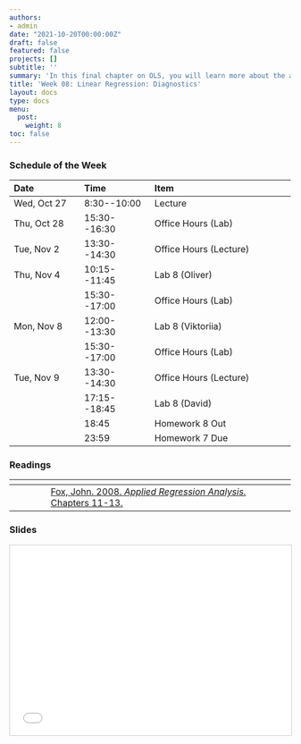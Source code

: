 ```yaml
---
authors:
- admin
date: "2021-10-20T00:00:00Z"
draft: false
featured: false
projects: []
subtitle: ''
summary: 'In this final chapter on OLS, you will learn more about the assumptions used when doing regression analysis using OLS. '
title: 'Week 08: Linear Regression: Diagnostics'
layout: docs
type: docs
menu:
  post:
    weight: 8
toc: false
---
```



### Schedule of the Week 

| <div style="width:110px;text-align:left">Date</div> | <div style="width:110px;text-align:left">Time</div> | <div style="width:240px;text-align:left">Item</div> | <div style="width:110px;text-align:left">Room</div> |<div style="width:110px;text-align:center">Material</div> |
|:------------|:-------------|:-------------------|:------------|:----:|
| Wed, Oct 27  | 8:30--10:00   | Lecture                         | A5, 6 B144  | [<i class="far fa-file-pdf fa-lg"></i>](QM_lecture08_handout.pdf)  |
| Thu, Oct 28  |  15:30--16:30 | Office Hours (Lab)           | [Online](https://uni-mannheim.zoom.us/j/62493789522?pwd=M0EwaWg4Mm5xbWtTRHVLOUdteXFjdz09) | 
| Tue, Nov 2  | 13:30--14:30 | Office Hours (Lecture)                  | [Online](https://uni-mannheim.zoom.us/j/68595945348?pwd=TWtzOGdORXhMV1Q5YUZTUWVrejdwZz09) | 
| Thu, Nov 4  | 10:15--11:45 | Lab 8 (Oliver)                  | Online |    [<i class="fab fa-github fa-lg"></i>](https://github.com/uni-mannheim-qm-2021/week08_ols_diagnostics)  [<i class="fas fa-external-link-alt fa-lg"></i>](https://qm-lab08.netlify.app/)       |
|             | 15:30--17:00 | Office Hours (Lab)           | [Online](https://uni-mannheim.zoom.us/j/62493789522?pwd=M0EwaWg4Mm5xbWtTRHVLOUdteXFjdz09) |
| Mon, Nov 8 | 12:00--13:30 | Lab 8 (Viktoriia)           | A5, 6 C-108 |        [<i class="fab fa-github fa-lg"></i>](https://github.com/uni-mannheim-qm-2021/week08_ols_diagnostics)  [<i class="fas fa-external-link-alt fa-lg"></i>](https://qm-lab08.netlify.app/)      |
|             | 15:30--17:00 | Office Hours (Lab)           | [Online](https://uni-mannheim.zoom.us/j/62493789522?pwd=M0EwaWg4Mm5xbWtTRHVLOUdteXFjdz09) |  
| Tue, Nov 9  | 13:30--14:30 | Office Hours (Lecture)                  | [Online](https://uni-mannheim.zoom.us/j/68595945348?pwd=TWtzOGdORXhMV1Q5YUZTUWVrejdwZz09) |             |
|  | 17:15--18:45 | Lab 8 (David)                  | Online |       [<i class="fab fa-github fa-lg"></i>](https://github.com/uni-mannheim-qm-2021/week08_ols_diagnostics)   [<i class="fas fa-external-link-alt fa-lg"></i>](https://qm-lab08.netlify.app/)    |
|   | 18:45 | Homework 8 Out                 | via Github |     [<i class="fab fa-github fa-lg"></i>](https://github.com/uni-mannheim-qm-2021?q=hw08)  |
|   | 23:59 | Homework 7 Due                 | via Github |         [<i class="fab fa-github fa-lg"></i>](https://github.com/uni-mannheim-qm-2021?q=hw07)  |

### Readings

| <div style="width:50px"></div>  | <div style="width:420px"></div>  |  <div style="width:200px"></div> |
|:---:|:---|:---:|
| <i class="fas fa-book-open"></i>  | [Fox, John. 2008. *Applied Regression Analysis.* Chapters 11-13.](https://ilias.uni-mannheim.de/goto.php?target=file_1172103_download&client_id=ILIAS) | **Required** |


### Slides

<iframe src="QM_lecture08_handout.pdf#toolbar=0" frameborder="0" marginwidth="0" marginheight="0"  style="border:1px solid #CCC; border-width:1px; margin-bottom:5px; max-width: 100%;" allowfullscreen width="604.8" height="339.84">

